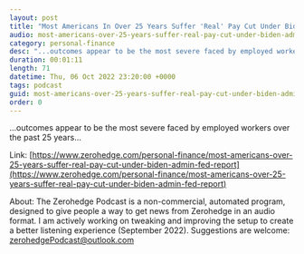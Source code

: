 ```yaml
---
layout: post
title: "Most Americans In Over 25 Years Suffer 'Real' Pay Cut Under Biden Admin; Fed Report Shows"
audio: most-americans-over-25-years-suffer-real-pay-cut-under-biden-admin-fed-report-0
category: personal-finance
desc: "...outcomes appear to be the most severe faced by employed workers over the past 25 years..."
duration: 00:01:11
length: 71
datetime: Thu, 06 Oct 2022 23:20:00 +0000
tags: podcast
guid: most-americans-over-25-years-suffer-real-pay-cut-under-biden-admin-fed-report-0
order: 0
---
```

...outcomes appear to be the most severe faced by employed workers over the past 25 years...

Link: [https://www.zerohedge.com/personal-finance/most-americans-over-25-years-suffer-real-pay-cut-under-biden-admin-fed-report](https://www.zerohedge.com/personal-finance/most-americans-over-25-years-suffer-real-pay-cut-under-biden-admin-fed-report)

About: The Zerohedge Podcast is a non-commercial, automated program, designed to give people a way to get news from Zerohedge in an audio format.  I am actively working on tweaking and improving the setup to create a better listening experience (September 2022).  Suggestions are welcome: [zerohedgePodcast@outlook.com](mailto:zerohedgePodcast@outlook.com)